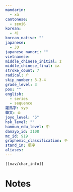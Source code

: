 ```yaml
---
mandarin:
  - xù
cantonese:
  - zeoi6
korean:
  - 서
korean_native: ""
japanese:
  - JO
japanese_nanori: ""
vietnamese:
middle_chinese_initial: z
middle_chinese_final: ɨʌ
stroke_count: 7
radical: 广
skip_number: 3-3-4
grade_level: 3
pos: ""
english:
  - series
  - sequence
羅馬字: syo
韓文: 쇼
joyo_level: "5"
hsk_level: ""
hanmun_edu_level: 中
danayo_id: 3108
mc_id: 919
graphemic_classification: 予
stand_in: 順序
aliases:
---
```

```meta-bind-embed
[[nav/char_info]]
```

# Notes
